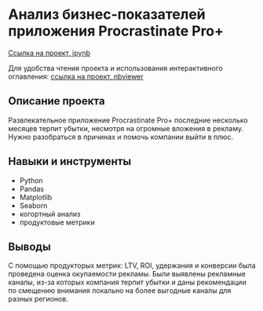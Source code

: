 # Анализ бизнес-показателей приложения Procrastinate Pro+

[Ссылка на проект, ipynb](https://github.com/aleksandratucker/Portfolio/blob/5673d05055177e833df930129df0bee82c6fe100/Business%20indicators%20(app)/app_analysis_of_business_indicators.ipynb)

Для удобства чтения проекта и использования интерактивного оглавления: [ссылка на проект, nbviewer](https://nbviewer.org/github/aleksandratucker/Portfolio/blob/main/Business%20indicators%20%28app%29/app_analysis_of_business_indicators.ipynb#db-bullet)

## Описание проекта

Развлекательное приложение Procrastinate Pro+ последние несколько месяцев терпит убытки, несмотря на огромные вложения в рекламу.
Нужно разобраться в причинах и помочь компании выйти в плюс.



## Навыки и инструменты
- Python
- Pandas
- Matplotlib
- Seaborn
- когортный анализ
- продуктовые метрики



## Выводы
С помощью продукторых метрик: LTV, ROI, удержания и конверсии была проведена оценка окупаемости рекламы. Были выявлены рекламные каналы, из-за которых компания терпит убытки и даны рекомендации по смещению внимания локально на более выгодные каналы для разных регионов.
